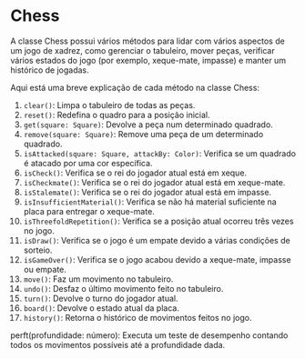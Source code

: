 # Chess

A classe Chess possui vários métodos para lidar com vários aspectos de um jogo de xadrez, como gerenciar o tabuleiro, mover peças, verificar vários estados do jogo (por exemplo, xeque-mate, impasse) e manter um histórico de jogadas.

Aqui está uma breve explicação de cada método na classe Chess:

1. `clear()`: Limpa o tabuleiro de todas as peças.
2. `reset()`: Redefina o quadro para a posição inicial.
3. `get(square: Square)`: Devolve a peça num determinado quadrado.
4. `remove(square: Square)`: Remove uma peça de um determinado quadrado.
5. `isAttacked(square: Square, attackBy: Color)`: Verifica se um quadrado é atacado por uma cor específica.
6. `isCheck()`: Verifica se o rei do jogador atual está em xeque.
7. `isCheckmate()`: Verifica se o rei do jogador atual está em xeque-mate.
8. `isStalemate()`: Verifica se o rei do jogador atual está em impasse.
9. `isInsufficientMaterial()`: Verifica se não há material suficiente na placa para entregar o xeque-mate.
10. `isThreefoldRepetition()`: Verifica se a posição atual ocorreu três vezes no jogo.
11. `isDraw()`: Verifica se o jogo é um empate devido a várias condições de sorteio.
12. `isGameOver()`: Verifica se o jogo acabou devido a xeque-mate, impasse ou empate.
13. `move()`: Faz um movimento no tabuleiro.
14. `undo()`: Desfaz o último movimento feito no tabuleiro.
15. `turn()`: Devolve o turno do jogador atual.
16. `board()`: Devolve o estado atual da placa.
17. `history()`: Retorna o histórico de movimentos feitos no jogo.


perft(profundidade: número): Executa um teste de desempenho contando todos os movimentos possíveis até a profundidade dada.